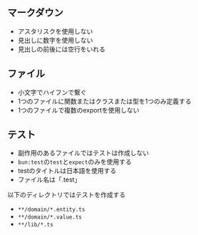 ## マークダウン

- アスタリスクを使用しない
- 見出しに数字を使用しない
- 見出しの前後には空行をいれる

## ファイル

- 小文字でハイフンで繋ぐ
- 1つのファイルに関数またはクラスまたは型を1つのみ定義する
- 1つのファイルで複数のexportを使用しない

## テスト

- 副作用のあるファイルではテストは作成しない
- `bun:test`の`test`と`expect`のみを使用する
- testのタイトルは日本語を使用する
- ファイル名は「.test」

以下のディレクトリではテストを作成する

- `**/domain/*.entity.ts`
- `**/domain/*.value.ts`
- `**/lib/*.ts`
